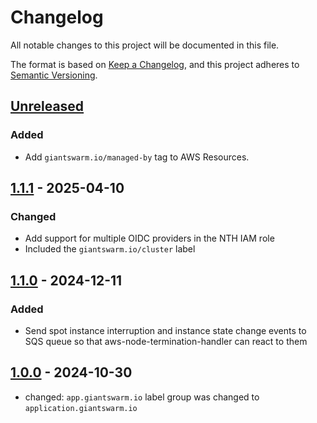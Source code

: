 # Changelog

All notable changes to this project will be documented in this file.

The format is based on [Keep a Changelog](https://keepachangelog.com/en/1.0.0/),
and this project adheres to [Semantic Versioning](https://semver.org/spec/v2.0.0.html).

## [Unreleased]

### Added

- Add `giantswarm.io/managed-by` tag to AWS Resources.

## [1.1.1] - 2025-04-10

### Changed

- Add support for multiple OIDC providers in the NTH IAM role
- Included the `giantswarm.io/cluster` label

## [1.1.0] - 2024-12-11

### Added

- Send spot instance interruption and instance state change events to SQS queue so that aws-node-termination-handler can react to them

## [1.0.0] - 2024-10-30

- changed: `app.giantswarm.io` label group was changed to `application.giantswarm.io`

[Unreleased]: https://github.com/giantswarm/aws-nth-crossplane-resources/compare/v1.1.1...HEAD
[1.1.1]: https://github.com/giantswarm/aws-nth-crossplane-resources/compare/v1.1.0...v1.1.1
[1.1.0]: https://github.com/giantswarm/aws-nth-crossplane-resources/compare/v1.0.0...v1.1.0
[1.0.0]: https://github.com/giantswarm/aws-nth-crossplane-resources/releases/tag/v1.0.0
